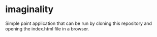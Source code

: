 # imaginality
Simple paint application that can be run by cloning this repository and opening the index.html file in a browser.
